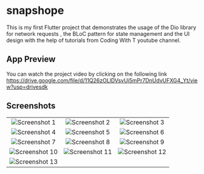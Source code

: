 # snapshope

This is my first Flutter project that demonstrates the usage of the Dio library for network requests , the BLoC pattern for state management and the UI design with the help of tutorials from Coding With T youtube channel.

## App Preview
You can watch the project video by clicking on the following link
https://drive.google.com/file/d/11Q26zOLlDVsvUi5mPr7DnUdvUFXG4_Yt/view?usp=drivesdk

## Screenshots
<table>
  <tr>
    <td align="center">
      <img src="https://github.com/ahmedsamyha/E-Commerce-App/assets/124884916/3c8047ad-5f86-4f02-b816-6b7738e9fc00" alt="Screenshot 1">
    </td>
    <td align="center">
      <img src="https://github.com/ahmedsamyha/E-Commerce-App/assets/124884916/e942eb61-6fc2-489c-82c2-aea0074c2e0a" alt="Screenshot 2">
    </td>
    <td align="center">
      <img src="https://github.com/ahmedsamyha/E-Commerce-App/assets/124884916/c5f1ca41-c5c6-4d73-bfe5-6406e1e0d443" alt="Screenshot 3">
    </td>
  </tr>
  <tr>
    <td align="center">
      <img src="https://github.com/ahmedsamyha/E-Commerce-App/assets/124884916/6f602a54-16fa-4d8e-a96e-1fa82447291c" alt="Screenshot 4">
    </td>
    <td align="center">
      <img src="https://github.com/ahmedsamyha/E-Commerce-App/assets/124884916/9e3139e9-f952-4253-a8b8-879b346ba9fd" alt="Screenshot 5">
    </td>
    <td align="center">
      <img src="https://github.com/ahmedsamyha/E-Commerce-App/assets/124884916/20a671be-4517-4e8a-97ef-8edc6b942f5b" alt="Screenshot 6">
    </td>
  </tr>
  <tr>
    <td align="center">
      <img src="https://github.com/ahmedsamyha/E-Commerce-App/assets/124884916/59d44758-435f-4012-9dbc-30d50e15a5b9" alt="Screenshot 7">
    </td>
    <td align="center">
      <img src="https://github.com/ahmedsamyha/E-Commerce-App/assets/124884916/778b7488-dbc5-4cf9-bb8e-7f90c50050dd" alt="Screenshot 8">
    </td>
    <td align="center">
      <img src="https://github.com/ahmedsamyha/E-Commerce-App/assets/124884916/1dcd3ff3-df94-4c8f-813a-770bb2c1b32b" alt="Screenshot 9">
    </td>
  </tr>
  <tr>
    <td align="center">
      <img src="https://github.com/ahmedsamyha/E-Commerce-App/assets/124884916/91650627-bb94-42e1-92ef-4f480215402a" alt="Screenshot 10">
    </td>
    <td align="center">
      <img src="https://github.com/ahmedsamyha/E-Commerce-App/assets/124884916/5af17250-a944-4e27-a240-ec63aabe6f8c" alt="Screenshot 11">
    </td>
    <td align="center">
      <img src="https://github.com/ahmedsamyha/E-Commerce-App/assets/124884916/93b2d920-eb0f-44fa-a33d-a3c9e51fd2fa" alt="Screenshot 12">
    </td>
  </tr>
  <tr>
    <td align="center">
      <img src="https://github.com/ahmedsamyha/E-Commerce-App/assets/124884916/1034384c-a811-4f5f-8aa3-747db10003b5" alt="Screenshot 13">
    </td>
    <td align="center">
      <img src="https://github.com/ahmedsamyha/E-Commerce-AppI apologize, but it seems like the links you provided for the images are not accessible. The URLs you provided are pointing to a GitHub repository, but it's not possible to access the images directly from there. To display images in a GitHub readme file, the images need to be hosted on a publicly accessible server or an image hosting platform.


